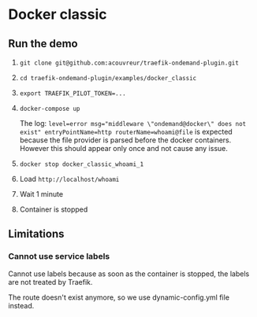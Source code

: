 # Docker classic

## Run the demo

1. `git clone git@github.com:acouvreur/traefik-ondemand-plugin.git`
2. `cd traefik-ondemand-plugin/examples/docker_classic`
3. `export TRAEFIK_PILOT_TOKEN=...`
4. `docker-compose up`
   
   The log: `level=error msg="middleware \"ondemand@docker\" does not exist" entryPointName=http routerName=whoami@file` is expected because the file provider is parsed before the docker containers. However this should appear only once and not cause any issue.
5. `docker stop docker_classic_whoami_1`
6. Load `http://localhost/whoami`
7. Wait 1 minute
8. Container is stopped
  
## Limitations

### Cannot use service labels

Cannot use labels because as soon as the container is stopped, the labels are not treated by Traefik.

The route doesn't exist anymore, so we use dynamic-config.yml file instead.